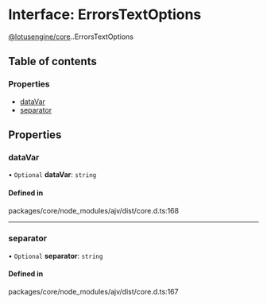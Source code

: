 # Interface: ErrorsTextOptions

[@lotusengine/core](../wiki/@lotusengine.core).[<internal>](../wiki/@lotusengine.core.%3Cinternal%3E).ErrorsTextOptions

## Table of contents

### Properties

- [dataVar](../wiki/@lotusengine.core.%3Cinternal%3E.ErrorsTextOptions#datavar)
- [separator](../wiki/@lotusengine.core.%3Cinternal%3E.ErrorsTextOptions#separator)

## Properties

### dataVar

• `Optional` **dataVar**: `string`

#### Defined in

packages/core/node_modules/ajv/dist/core.d.ts:168

___

### separator

• `Optional` **separator**: `string`

#### Defined in

packages/core/node_modules/ajv/dist/core.d.ts:167
